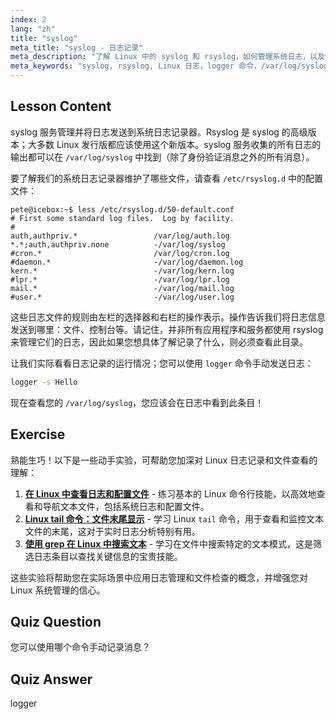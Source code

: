 ```yaml
---
index: 2
lang: "zh"
title: "syslog"
meta_title: "syslog - 日志记录"
meta_description: "了解 Linux 中的 syslog 和 rsyslog，如何管理系统日志，以及使用 logger 命令。通过这个适合初学者的教程开始学习！"
meta_keywords: "syslog, rsyslog, Linux 日志，logger 命令，/var/log/syslog, Linux 教程，Linux 初学者，系统日志"
---
```


## Lesson Content

syslog 服务管理并将日志发送到系统日志记录器。Rsyslog 是 syslog 的高级版本；大多数 Linux 发行版都应该使用这个新版本。syslog 服务收集的所有日志的输出都可以在 `/var/log/syslog` 中找到（除了身份验证消息之外的所有消息）。

要了解我们的系统日志记录器维护了哪些文件，请查看 `/etc/rsyslog.d` 中的配置文件：

```plaintext
pete@icebox:~$ less /etc/rsyslog.d/50-default.conf
# First some standard log files.  Log by facility.
#
auth,authpriv.*                 /var/log/auth.log
*.*;auth,authpriv.none          -/var/log/syslog
#cron.*                         /var/log/cron.log
#daemon.*                       -/var/log/daemon.log
kern.*                          -/var/log/kern.log
#lpr.*                          -/var/log/lpr.log
mail.*                          -/var/log/mail.log
#user.*                         -/var/log/user.log
```

这些日志文件的规则由左栏的选择器和右栏的操作表示。操作告诉我们将日志信息发送到哪里：文件、控制台等。请记住，并非所有应用程序和服务都使用 rsyslog 来管理它们的日志，因此如果您想具体了解记录了什么，则必须查看此目录。

让我们实际看看日志记录的运行情况；您可以使用 `logger` 命令手动发送日志：

```bash
logger -s Hello
```

现在查看您的 `/var/log/syslog`，您应该会在日志中看到此条目！

## Exercise

熟能生巧！以下是一些动手实验，可帮助您加深对 Linux 日志记录和文件查看的理解：

1. **[在 Linux 中查看日志和配置文件](https://labex.io/zh/labs/linux-viewing-log-and-configuration-files-in-linux-387914)** - 练习基本的 Linux 命令行技能，以高效地查看和导航文本文件，包括系统日志和配置文件。
2. **[Linux tail 命令：文件末尾显示](https://labex.io/zh/labs/linux-linux-tail-command-file-end-display-214303)** - 学习 Linux `tail` 命令，用于查看和监控文本文件的末尾，这对于实时日志分析特别有用。
3. **[使用 grep 在 Linux 中搜索文本](https://labex.io/zh/labs/comptia-search-text-with-grep-in-linux-590841)** - 学习在文件中搜索特定的文本模式，这是筛选日志条目以查找关键信息的宝贵技能。

这些实验将帮助您在实际场景中应用日志管理和文件检查的概念，并增强您对 Linux 系统管理的信心。

## Quiz Question

您可以使用哪个命令手动记录消息？

## Quiz Answer

logger
